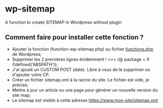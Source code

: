 # wp-sitemap
A function to create SITEMAP in Wordpress without plugin

## Comment faire pour installer cette fonction ? 

- Ajouter la fonction (function-wp-sitemap.php) au fichier [functions.php](https://developer.wordpress.org/themes/core-concepts/custom-functionality/) de Wordpress;
- Supprimer les 2 premières lignes évidemment ! >>> /@ package + if (!defined('ABSPATH'));
- J'ai ajouté un CUSTOM POST (date). Libre à vous de le supprimer ou d'ajouter votre CP.
- Créer un fichier sitemap.xml à la racine du site. Le fichier est vide, je précise; 
- Mettre à jour un article ou une page pour générer un nouvelle version du site map;
- Le sitemap est visible à cette adresse https://www.mon-site/sitemap.xml
